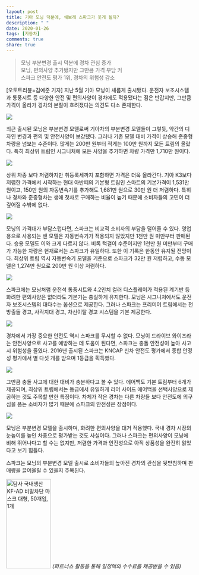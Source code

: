 ```yaml
---
layout: post
title: 기아 모닝 덕분에, 쉐보레 스파크가 웃게 될까?
description: " "
date: 2020-01-26
tags: [자동차]
comments: true
share: true
---
```



> 모닝 부분변경 출시 덕분에 경차 관심 증가  
> 모닝, 편의사양 추가됐지만 그만큼 가격 부담 커  
> 스파크 안전도 평가 1위, 경차의 위험성 감소

[오토트리뷴=김예준 기자] 지난 5월 기아 모닝이 새롭게 출시됐다. 운전자 보조시스템과 통풍시트 등 다양한 안전 및 편의사양이 경차에도 적용됐다는 점은 반갑지만, 그만큼 가격이 올라가 경차의 본질이 흐려졌다는 의견도 다소 존재한다.

![](https://post-phinf.pstatic.net/MjAyMDA2MDFfMjcg/MDAxNTkwOTgzNjY0MzMx.JqcYa3e68tfD456L8MXFQf2FzOPDvc7rtUV4rBGE5YUg.c2XYi1g3oA3XfcxxBxql_ezn8zw1eRT7K8JnZUtrl2cg.JPEG/morning_21pe_xja_exterior_Iconic_red_w_copy.jpg?type=w1200)

최근 출시된 모닝은 부분변경 모델로써 기아차의 부분변경 모델들이 그렇듯, 약간의 디자인 변경과 편의 및 안전사양이 보강됐다. 그러나 기존 모델 대비 가격이 상승해 준중형 차량을 넘보는 수준이다. 많게는 200만 원부터 적게는 100만 원까지 모든 트림의 올랐다. 특히 최상위 트림인 시그니처에 모든 사양을 추가하면 차량 가격만 1,710만 원이다.

![](https://post-phinf.pstatic.net/MjAyMDA2MDFfOTEg/MDAxNTkwOTg0MDA2NzY4.jTh9U47ciSuwYYN_ziR6jOFNWB8Mp6f1D6LCsAcH4RAg.bSSUwlEX5iGcNyG77BFfeEO_aM_7r_9XlPIjts7dh1wg.JPEG/model_avante_cn7_driving_inspiration_full_option_front_side_intense_blue_copy.jpg?type=w1200)

상위 차종 보다 저렴하지만 취등록세까지 포함하면 가격은 더욱 올라간다. 기아 K3보다 저렴한 가격에서 시작하는 현대 아반떼의 기본형 트림인 스마트의 기본가격이 1,531만 원이고, 150만 원의 자동변속기를 추가해도 1,681만 원으로 30만 원 더 저렴하다. 특히나 경차와 준중형차는 생애 첫차로 구매하는 비율이 높기 때문에 소비자들의 고민이 더 깊어질 수밖에 없다.

![](https://post-phinf.pstatic.net/MjAyMDA2MDFfMjMg/MDAxNTkwOTg0MTk1NDc1.aqrFBf5F9-nFJJU4i8rMXDw-46ECeY5qhy0DPHjxekYg.4j1C1bdmjoLejPTBcvyeW92h9URgdvSEntaMYIB4KdAg.JPEG/Chevrolet-Spark-2019-1280-01.jpg?type=w1200)

모닝의 가격대가 부담스럽다면, 스파크는 비교적 소비자의 부담을 덜어줄 수 있다. 영업용으로 사용되는 밴 모델은 자동변속기가 적용되지 않았지만 1천만 원 미만부터 판매된다. 승용 모델도 이와 크게 다르지 않다. 비록 턱걸이 수준이지만 1천만 원 미만부터 구매가 가능한 차량은 현재로서는 스파크가 유일하다. 또한 이 기록은 한동안 유지될 전망이다. 최상위 트림 역시 자동변속기 모델을 기준으로 스파크가 32만 원 저렴하고, 수동 모델은 1,274만 원으로 200만 원 이상 저렴하다.

![](https://post-phinf.pstatic.net/MjAyMDA2MDFfMTkz/MDAxNTkwOTg0MzczMDAw.td6MPPQ0mKvUdtih6W4MfxpQ8Q3AEvAaIl3QU5KT094g.ViSbsU1qq5r8jNnwdYseDhMHmQGghlyGK0wiBIcuU18g.JPEG/Screenshot_2018-05-17_at_11.42.jpg?type=w1200)

스파크에는 모닝처럼 운전석 통풍시트와 4.2인치 컬러 디스플레이가 적용된 계기반 등 화려한 편의사양은 없더라도 기본기는 충실하게 유지한다. 모닝은 시그니처에서도 운전자 보조시스템의 대다수는 옵션으로 제공한다. 그러나 스파크는 프리미어 트림에서는 전방출돌 경고, 사각지대 경고, 차선이탈 경고 시스템을 기본 제공한다.

![](https://post-phinf.pstatic.net/MjAyMDA2MDFfMjg4/MDAxNTkwOTg1MDgxNTQw.wKfw9_v5sHMlxTG1Tu-OAcFw38YOXuBaDGBQvAvgdX8g.UG35BlMQPB-oTGMJxc_fOBmVmRq3onmOIl0NTdKxx7Ag.JPEG/Screenshot_2020-06-01_at_13.16.jpg?type=w1200)

경차에서 가장 중요한 안전도 역시 스파크를 무시할 수 없다. 모닝이 드라이브 와이즈라는 안전사양으로 사고를 예방하는 데 도움이 된다면, 스파크는 충돌 안전성이 높아 사고 시 위험성을 줄였다. 2016년 출시된 스파크는 KNCAP 신차 안전도 평가에서 종합 안정성 평가에서 별 다섯 개를 받으며 1등급을 획득했다.

![](https://post-phinf.pstatic.net/MjAyMDA2MDFfMjQg/MDAxNTkwOTg0MzQzMjY0.TeaEEybT-C7Z28nRqtGXQzgXcAzJgm5gbT_WIlAkbtkg.ej8IFPg2q_Nkyao2eOHPwY0dUxThv9ns6-hRrR10H40g.JPEG/Screenshot_2020-06-01_at_13.04.jpg?type=w1200)

그만큼 충돌 사고에 대한 대비가 충분하다고 볼 수 있다. 에어백도 기본 트림부터 6개가 제공되며, 최상위 트림에서는 동급에서 유일하게 리어 사이드 에어백을 선택사양으로 제공하는 것도 주목할 만한 특징이다. 차체가 작은 경차는 다른 차량들 보다 안전도에 의구심을 품는 소비자가 많기 때문에 스파크의 안전성은 장점이다.

![](https://post-phinf.pstatic.net/MjAyMDA2MDFfMjUw/MDAxNTkwOTg1MTU0NDcw.-O5s9I6kVHmcSFFvcCUy37ZkfmYEcw2Yf5kvhzaDN5Mg.JrkV2k-ST-_1UjJTmDbVpAS5uWWJWikg5ZRQ4kjeGxIg.JPEG/Screenshot_2018-05-23_at_17.54.jpg?type=w1200)

모닝은 부분변경 모델을 출시하며, 화려한 편의사양을 대거 적용했다. 국내 경차 시장의 눈높이를 높인 차종으로 평가받는 것도 사실이다. 그러나 스파크는 편의사양이 모닝에 비해 뛰어나다고 할 수는 없지만, 저렴한 가격과 안전성으로 아직 상품성을 완전히 잃었다고 보기 힘들다.

스파크는 모닝의 부분변경 모델 출시로 소비자들의 높아진 경차의 관심을 뒷받침하며 판매량을 끌어올릴 수 있을지 주목된다.

<a href="https://coupa.ng/bQq9j5" target="_blank" referrerpolicy="unsafe-url"><img src="https://static.coupangcdn.com/image/affiliate/banner/1d092b8367d69eb4804ebca5c24d068a@2x.jpg" alt="탐사 국내생산 KF-AD 비말차단 마스크 대형, 50개입, 1개" width="120" height="240"></a>
_(파트너스 활동을 통해 일정액의 수수료를 제공받을 수 있음)_